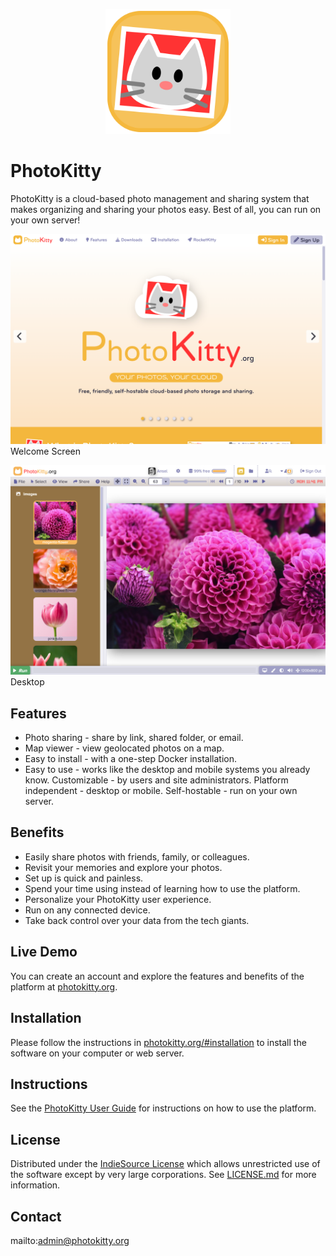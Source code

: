 <p align="center" style="text-align:center">
	<img src="images/logos/logo.svg" width="200">
</p>

# PhotoKitty

PhotoKitty is a cloud-based photo management and sharing system that makes organizing and sharing your photos easy. Best of all, you can run on your own server!

![Screen Shot](images/screen-shots/welcome.png)
Welcome Screen

![Screen Shot](images/screen-shots/desktop.png)
Desktop

## Features

- Photo sharing - share by link, shared folder, or email.
- Map viewer - view geolocated photos on a map.
- Easy to install - with a one-step Docker installation.
- Easy to use - works like the desktop and mobile systems you already know.
Customizable - by users and site administrators.
Platform independent - desktop or mobile.
Self-hostable - run on your own server.

## Benefits

- Easily share photos with friends, family, or colleagues.
- Revisit your memories and explore your photos.
- Set up is quick and painless.
- Spend your time using instead of learning how to use the platform.
- Personalize your PhotoKitty user experience.
- Run on any connected device.
- Take back control over your data from the tech giants.

## Live Demo

You can create an account and explore the features and benefits of the platform at [photokitty.org](https://photokitty.org).

## Installation

Please follow the instructions in [photokitty.org/#installation](https://photokitty.org/#installation) to install the software on your computer or web server.

## Instructions

See the [PhotoKitty User Guide](https://photokitty.org/#help) for instructions on how to use the platform.

## License

Distributed under the <a href="https://indiesource.org/">IndieSource License</a> which allows unrestricted use of the software except by very large corporations. See [LICENSE.md](LICENSE.md) for more information.

## Contact

mailto:admin@photokitty.org
